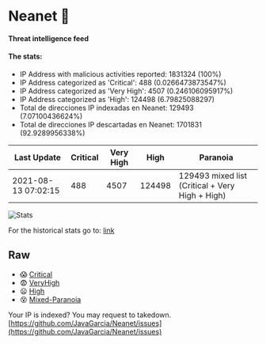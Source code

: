 # Neanet :hocho:
#### Threat intelligence feed
#### The stats:

- IP Address with malicious activities reported: 1831324 (100%)
- IP Address categorized as 'Critical':  488 (0.0266473873547%)
- IP Address categorized as 'Very High':  4507 (0.246106095917%)
- IP Address categorized as 'High':  124498 (6.79825088297)
- Total de direcciones IP indexadas en Neanet:  129493 (7.07100436624%)
- Total de direcciones IP descartadas en Neanet:  1701831 (92.9289956338%)

| Last Update | Critical | Very High | High | Paranoia |
| --- | --- | --- | --- | --- |
| 2021-08-13 07:02:15 | 488 | 4507 | 124498 | 129493 mixed list (Critical + Very High + High)|

![Stats](https://docs.google.com/spreadsheets/d/e/2PACX-1vSnaNMIXVabIpDJjufMlzH7poXnshF3mgd8Is1g9ytUEzVsP5my4Trn8f-xkoLLQ38xpL3HtmUexLo6/pubchart?oid=501124687&format=image)

For the historical stats go to: [link](/stats.csv)
## Raw
- :scream: [Critical](https://raw.githubusercontent.com/JavaGarcia/Neanet/master/blacklists/neanet_critical.txt)
- :fearful: [VeryHigh](https://raw.githubusercontent.com/JavaGarcia/Neanet/master/blacklists/neanet_veryHigh.txtt)
- :frowning: [High](https://raw.githubusercontent.com/JavaGarcia/Neanet/master/blacklists/neanet_high.txt)
- :dizzy_face: [Mixed-Paranoia](https://raw.githubusercontent.com/JavaGarcia/Neanet/master/blacklists/neanet_all.txt)


Your IP is indexed? You may request to takedown. [https://github.com/JavaGarcia/Neanet/issues](https://github.com/JavaGarcia/Neanet/issues)













































































































































































































































































































































































































































































































































































































































































































































































































































































































































































































































































































































































































































































































































































































































































































































































































































































































































































































































































































































































































































































































































































































































































































































































































































































































































































































































































































































































































































































































































































































































































































































































































































































































































































































































































































































































































































































































































































































































































































































































































































































































































































































































































































































































































































































































































































































































































































































































































































































































































































































































































































































































































































































































































































































































































































































































































































































































































































































































































































































































































































































































































































































































































































































































































































































































































































































































































































































































































































































































































































































































































































































































































































































































































































































































































































































































































































































































































































































































































































































































































































































































































































































































































































































